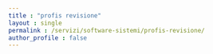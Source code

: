 ```yaml
---
title : "profis revisione"
layout : single
permalink : /servizi/software-sistemi/profis-revisione/
author_profile : false
---
```

